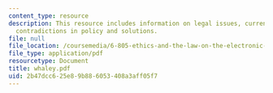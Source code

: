 ```yaml
---
content_type: resource
description: This resource includes information on legal issues, current battles,
  contradictions in policy and solutions.
file: null
file_location: /coursemedia/6-805-ethics-and-the-law-on-the-electronic-frontier-fall-2005/2b47dcc625e89b886053408a3aff05f7_whaley.pdf
file_type: application/pdf
resourcetype: Document
title: whaley.pdf
uid: 2b47dcc6-25e8-9b88-6053-408a3aff05f7
---
```

